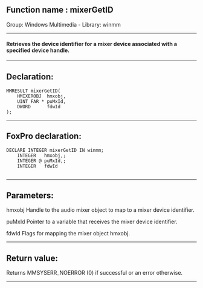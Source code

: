 
## Function name : mixerGetID
Group: Windows Multimedia - Library: winmm    
***  


#### Retrieves the device identifier for a mixer device associated with a specified device handle.
***  


## Declaration:
```foxpro  
MMRESULT mixerGetID(
	HMIXEROBJ  hmxobj,
	UINT FAR * puMxId,
	DWORD      fdwId
);  
```  
***  


## FoxPro declaration:
```foxpro  
DECLARE INTEGER mixerGetID IN winmm;
	INTEGER   hmxobj,;
	INTEGER @ puMxId,;
	INTEGER   fdwId
  
```  
***  


## Parameters:
hmxobj
Handle to the audio mixer object to map to a mixer device identifier.

puMxId
Pointer to a variable that receives the mixer device identifier. 

fdwId
Flags for mapping the mixer object hmxobj.
  
***  


## Return value:
Returns MMSYSERR_NOERROR (0) if successful or an error otherwise.  
***  

